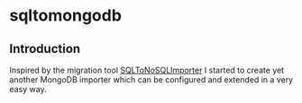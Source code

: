 # sqltomongodb

## Introduction

Inspired by the migration tool [SQLToNoSQLImporter](https://github.com/msathis/SQLToNoSQLImporter) I started to create yet another MongoDB importer which can be configured and extended in a very easy way.